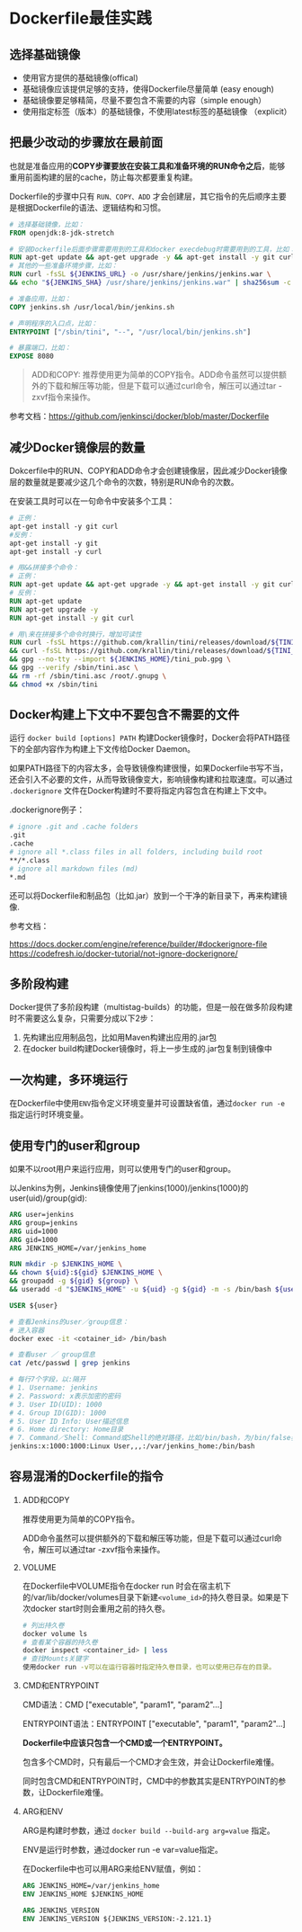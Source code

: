 # Dockerfile最佳实践

## 选择基础镜像

* 使用官方提供的基础镜像(offical)
* 基础镜像应该提供足够的支持，使得Dockerfile尽量简单 (easy enough)
* 基础镜像要足够精简，尽量不要包含不需要的内容（simple enough）
* 使用指定标签（版本）的基础镜像，不使用latest标签的基础镜像 （explicit）

## 把最少改动的步骤放在最前面

也就是准备应用的**COPY步骤要放在安装工具和准备环境的RUN命令之后**，能够重用前面构建的层的cache，防止每次都要重复构建。

Dockerfile的步骤中只有 `RUN、COPY、ADD` 才会创建层，其它指令的先后顺序主要是根据Dockerfile的语法、逻辑结构和习惯。

```dockerfile
# 选择基础镜像，比如：
FROM openjdk:8-jdk-stretch

# 安装Dockerfile后面步骤需要用到的工具和docker execdebug时需要用到的工具，比如：
RUN apt-get update && apt-get upgrade -y && apt-get install -y git curl && rm -rf /var/lib/apt/lists/*
# 其他的一些准备环境步骤，比如：
RUN curl -fsSL ${JENKINS_URL} -o /usr/share/jenkins/jenkins.war \
&& echo "${JENKINS_SHA} /usr/share/jenkins/jenkins.war" | sha256sum -c -

# 准备应用，比如：
COPY jenkins.sh /usr/local/bin/jenkins.sh

# 声明程序的入口点，比如：
ENTRYPOINT ["/sbin/tini", "--", "/usr/local/bin/jenkins.sh"]

# 暴露端口，比如：
EXPOSE 8080
```

> ADD和COPY: 推荐使用更为简单的COPY指令。ADD命令虽然可以提供额外的下载和解压等功能，但是下载可以通过curl命令，解压可以通过tar -zxvf指令来操作。

参考文档：https://github.com/jenkinsci/docker/blob/master/Dockerfile

## 减少Docker镜像层的数量

Dokcerfile中的RUN、COPY和ADD命令才会创建镜像层，因此减少Docker镜像层的数量就是要减少这几个命令的次数，特别是RUN命令的次数。

在安装工具时可以在一句命令中安装多个工具：

```dockerfile
# 正例：
apt-get install -y git curl
#反例：
apt-get install -y git
apt-get install -y curl

# 用&&拼接多个命令：
# 正例：
RUN apt-get update && apt-get upgrade -y && apt-get install -y git curl
# 反例：
RUN apt-get update
RUN apt-get upgrade -y
RUN apt-get install -y git curl

# 用\来在拼接多个命令时换行，增加可读性
RUN curl -fsSL https://github.com/krallin/tini/releases/download/${TINI_VERSION}/tini-static-$(dpkg --print-architecture) -o /sbin/tini \
&& curl -fsSL https://github.com/krallin/tini/releases/download/${TINI_VERSION}/tini-static-$(dpkg --print-architecture).asc -o /sbin/tini.asc \
&& gpg --no-tty --import ${JENKINS_HOME}/tini_pub.gpg \
&& gpg --verify /sbin/tini.asc \
&& rm -rf /sbin/tini.asc /root/.gnupg \
&& chmod +x /sbin/tini
```

## Docker构建上下文中不要包含不需要的文件

运行 `docker build [options] PATH` 构建Docker镜像时，Docker会将PATH路径下的全部内容作为构建上下文传给Docker Daemon。

如果PATH路径下的内容太多，会导致镜像构建很慢，如果Dockerfile书写不当，还会引入不必要的文件，从而导致镜像变大，影响镜像构建和拉取速度。可以通过 `.dockerignore` 文件在Docker构建时不要将指定内容包含在构建上下文中。

.dockerignore例子：

```bash
# ignore .git and .cache folders
.git
.cache
# ignore all *.class files in all folders, including build root
**/*.class
# ignore all markdown files (md)
*.md
```
还可以将Dockerfile和制品包（比如.jar）放到一个干净的新目录下，再来构建镜像.

参考文档：

https://docs.docker.com/engine/reference/builder/#dockerignore-file
https://codefresh.io/docker-tutorial/not-ignore-dockerignore/

## 多阶段构建

Docker提供了多阶段构建（multistag-builds）的功能，但是一般在做多阶段构建时不需要这么复杂，只需要分成以下2步：

1. 先构建出应用制品包，比如用Maven构建出应用的.jar包
1. 在docker build构建Docker镜像时，将上一步生成的.jar包复制到镜像中

## 一次构建，多环境运行

在Dockerfile中使用`ENV`指令定义环境变量并可设置缺省值，通过`docker run -e`指定运行时环境变量。

## 使用专门的user和group

如果不以root用户来运行应用，则可以使用专门的user和group。

以Jenkins为例，Jenkins镜像使用了jenkins(1000)/jenkins(1000)的user(uid)/group(gid):

```dockerfile
ARG user=jenkins
ARG group=jenkins
ARG uid=1000
ARG gid=1000
ARG JENKINS_HOME=/var/jenkins_home

RUN mkdir -p $JENKINS_HOME \
&& chown ${uid}:${gid} $JENKINS_HOME \
&& groupadd -g ${gid} ${group} \
&& useradd -d "$JENKINS_HOME" -u ${uid} -g ${gid} -m -s /bin/bash ${user}

USER ${user}
```
```bash
# 查看Jenkins的user／group信息：
# 进入容器
docker exec -it <cotainer_id> /bin/bash

# 查看user ／ group信息
cat /etc/passwd | grep jenkins

# 每行7个字段，以:隔开
# 1. Username: jenkins
# 2. Password: x表示加密的密码
# 3. User ID(UID): 1000
# 4. Group ID(GID): 1000
# 5. User ID Info: User描述信息
# 6. Home directory: Home目录
# 7. Command／Shell: Command或Shell的绝对路径，比如/bin/bash，为/bin/false表示不允许执行bash
jenkins:x:1000:1000:Linux User,,,:/var/jenkins_home:/bin/bash
```

## 容易混淆的Dockerfile的指令

1. ADD和COPY

    推荐使用更为简单的COPY指令。

    ADD命令虽然可以提供额外的下载和解压等功能，但是下载可以通过curl命令，解压可以通过tar -zxvf指令来操作。
1. VOLUME

    在Dockerfile中VOLUME指令在docker run 时会在宿主机下的/var/lib/docker/volumes目录下新建`<volume_id>`的持久卷目录。如果是下次docker start时则会重用之前的持久卷。

    ```bash
    # 列出持久卷
    docker volume ls
    # 查看某个容器的持久卷
    docker inspect <container_id> | less
    # 查找Mounts关键字
    使用docker run -v可以在运行容器时指定持久卷目录，也可以使用已存在的目录。
    ```
1. CMD和ENTRYPOINT

    CMD语法：CMD ["executable", "param1", "param2"…]

    ENTRYPOINT语法：ENTRYPOINT ["executable", "param1", "param2"…]

    **Dockerfile中应该只包含一个CMD或一个ENTRYPOINT。**

    包含多个CMD时，只有最后一个CMD才会生效，并会让Dockerfile难懂。

    同时包含CMD和ENTRYPOINT时，CMD中的参数其实是ENTRYPOINT的参数，让Dockerfile难懂。
1. ARG和ENV

    ARG是构建时参数，通过 `docker build --build-arg arg=value` 指定。

    ENV是运行时参数，通过docker run -e var=value指定。

    在Dockerfile中也可以用ARG来给ENV赋值，例如：

    ```dockerfile
    ARG JENKINS_HOME=/var/jenkins_home
    ENV JENKINS_HOME $JENKINS_HOME

    ARG JENKINS_VERSION
    ENV JENKINS_VERSION ${JENKINS_VERSION:-2.121.1}
    ```

